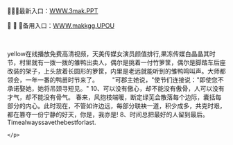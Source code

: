 <p>
	🐫🐫🐫最新入口：<a href="http://www.baidu.com/link?url=6MA2SWnO3Raqke39an_0PUxosM6ZrUGzi1BN9tNnlPW&wd">WWW.3mak.PPT</a> 
	<p>
		📿
📿
📿备用入口：<a href="http://www.baidu.com/link?url=6MA2SWnO3Raqke39an_0PUxosM6ZrUGzi1BN9tNnlPW&wd">WWW.makkgg.UPOU</a> 
	</p>
	<p>
		<br />
	</p>
	<p>
		yellow在线播放免费高清视频，天美传媒女演员颜值排行,果冻传媒白晶晶其时节，村里就有一拨一拨的雏鸭出卖人，偶尔是挑着一付竹箩筐，偶尔是脚踏车后座改装的架子，上头放着长圆形的箩筐，内里是老远就能听到的雏鸭鸣叫声。大师都领会，一年一番的鸭苗时节来了。
　　"可郡主她说，"使节们连接说："即使您不承诺娶她，她将吊颈寻短见。"
	10、可以没有傲心，却不能没有傲骨，人可以没有才气，却不能没有骨气。
春来，风抱枝端暖，断定绿芜会散落每个边际，囊括每部分的内心。此时现在，不管如许边远，每部分联袂一道，积少成多，共克时艰，都在篡夺一份宁静的好天，你是，我亦是!
	8、时间总把最好的人留到最后。Timealwayssavethebestforlast.

	</p>

